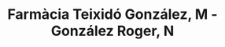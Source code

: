 ---
title: "Farmàcia Teixidó González, M - González Roger, N"
url: /barcelona/farmacia-teixido-gonzalez-m-gonzalez-roger-n/
shop: Drogerie
---